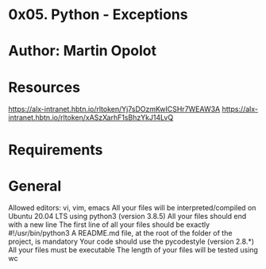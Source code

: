 # 0x05. Python - Exceptions
# Author: Martin Opolot

# Resources
https://alx-intranet.hbtn.io/rltoken/Yj7sDOzmKwICSHr7WEAW3A
https://alx-intranet.hbtn.io/rltoken/xASzXarhF1sBhzYkJ14LvQ

# Requirements
# General
Allowed editors: vi, vim, emacs
All your files will be interpreted/compiled on Ubuntu 20.04 LTS using python3 (version 3.8.5)
All your files should end with a new line
The first line of all your files should be exactly #!/usr/bin/python3
A README.md file, at the root of the folder of the project, is mandatory
Your code should use the pycodestyle (version 2.8.*)
All your files must be executable
The length of your files will be tested using wc